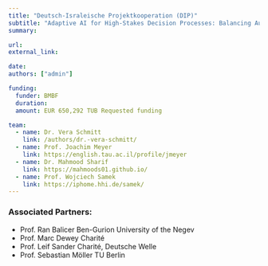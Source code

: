```yaml
---
title: "Deutsch-Israleische Projektkooperation (DIP)"
subtitle: "Adaptive AI for High-Stakes Decision Processes: Balancing Automation and Human Control"
summary:

url:
external_link:

date:
authors: ["admin"]

funding:
  funder: BMBF
  duration:
  amount: EUR 650,292 TUB Requested funding 

team:
  - name: Dr. Vera Schmitt
    link: /authors/dr.-vera-schmitt/
  - name: Prof. Joachim Meyer
    link: https://english.tau.ac.il/profile/jmeyer
  - name: Dr. Mahmood Sharif
    link: https://mahmoods01.github.io/
  - name: Prof. Wojciech Samek
    link: https://iphome.hhi.de/samek/
---
```



### Associated Partners:
- Prof. Ran Balicer Ben-Gurion University of the Negev
- Prof. Marc Dewey Charité
- Prof. Leif Sander Charité, Deutsche Welle
- Prof. Sebastian Möller TU Berlin 